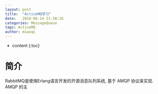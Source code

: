 ```yaml
---
layout: post
title:  "ActiveMQ学习"
date:   2018-06-14 21:38:26
categories: MessageQueue
tags: ActiveMQ
author: miaoqi
---
```


* content
{:toc}

# 简介

RabbitMQ是使用Erlang语言开发的开源消息队列系统, 基于 AMQP 协议来实现. AMQP 的主
